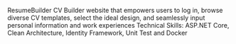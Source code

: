 ResumeBuilder
CV Builder website that empowers users to log in, browse diverse CV templates, select the ideal design, and seamlessly input personal information and work experiences 
Technical Skills: ASP.NET Core, Clean Architecture, Identity Framework, Unit Test and Docker
